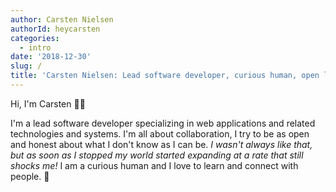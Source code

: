 ```yaml
---
author: Carsten Nielsen
authorId: heycarsten
categories:
  - intro
date: '2018-12-30'
slug: /
title: 'Carsten Nielsen: Lead software developer, curious human, open learner'
---
```


Hi, I'm Carsten 👋🏼

I'm a lead software developer specializing in web applications and related technologies and systems. I'm all about collaboration, I try to be as open and honest about what I don't know as I can be. _I wasn't always like that, but as soon as I stopped my world started expanding at a rate that still shocks me!_ I am a curious human and I love to learn and connect with people. :slightly_smiling_face:
